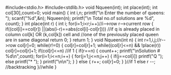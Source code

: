 #include<stdio.h>
#include<stdlib.h>
void Nqueen(int);
int place(int);
int col[30],count=0;
void main()
{
int i,n;
printf("\n Enter the number of queens: ");
scanf("%d",&n);
Nqueen(n);
printf("\n Total no.of solutions are %d", count);
}
int place(int r)
{
int i;
for(i=1;i<r;i++)//i-->row r-->current row
{
if((col[i]==col[r]) ||(abs(i-r)==abs(col[i]-col[r])))
//if q is already placed in column col[k] OR (k,col[k]) cell and
//one of the previously placed queen are in same diagonal
return 0;
}
return 1;
}
void Nqueen(int n)
{
int r=1,i,j;//r-->row
col[r]=0;
while(r!=0)
{
col[r]=col[r]+1;
while((col[r]<=n) && !place(r))
col[r]=col[r]+1;
if(col[r]<=n) //if 1
{
if(r==n)
{
count++;
printf("\nSolution # %d\n",count);
for(i=1;i<=n;i++)
{
for(j=1;j<=n;j++)
{
if(j==col[i])
printf("Q ");
else
printf("* ");
}
printf("\n\n");
}
}
else
{
r++;
col[r]=0;
}
}//if 1
else
r --; //backtracking
}//while
}